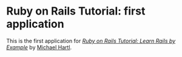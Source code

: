 # Ruby on Rails Tutorial: first application

This is the first application for 
[*Ruby on Rails Tutorial: Learn Rails by Example*](http://www.railstutorial.org/) by [Michael Hartl](http://www.michealharl.com/).